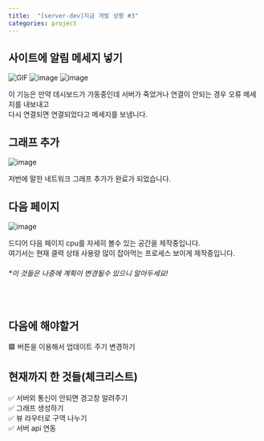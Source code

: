 ```yaml
---
title:  "[server-dev]지금 개발 상황 #3"
categories: project
---
```


## 사이트에 알림 메세지 넣기
<!--사진넣기-->

![GIF](https://user-images.githubusercontent.com/87979171/145574503-35a6b745-8c3d-4810-a6be-e1b5e8aa0a05.gif)
![image](https://user-images.githubusercontent.com/87979171/145574655-e0a080f8-df29-4f2c-b712-16eeb131c055.png)
![image](https://user-images.githubusercontent.com/87979171/145574722-0a6dd125-8c91-45aa-8bcd-6fad37e61711.png)

이 기능은 만약 데시보드가 가동중인데 서버가 죽었거나 연결이 안되는 경우 오류 메세지를 내보내고 <br> 다시 연결되면 연결되었다고 메세지를 보냄니다.

## 그래프 추가
<!--사진넣기-->
![image](https://user-images.githubusercontent.com/87979171/145574604-843cdecb-67ad-4203-a87e-071cf90cec87.png)

저번에 말한 네트워크 그래프 추가가 완료가 되었습니다.<br>

## 다음 페이지
<!--사진넣기-->
![image](https://user-images.githubusercontent.com/87979171/145574526-c035e5f0-0e05-4184-b48a-45174f5d1b46.png)


드디어 다음 페이지 cpu를 자세히 볼수 있는 공간을 제작중입니다.<br>
여기서는 현재 클력 상태 사용량 많이 잡아먹는 프로세스 보이게 제작중입니다.


<h6>*이 것들은 나중에 계획이 변경될수 있으니 알아두세요!</h6>
<br>

## 다음에 해야할거

🟩 버튼을 이용해서 업데이트 주기 변경하기<br>

## 현재까지 한 것들(체크리스트)
✅ 서버외 통신이 안되면 경고창 알려주기<br>
✅ 그래프 생성하기<br>
✅ 뷰 라우터로 구역 나누기<br>
✅ 서버 api 연동
